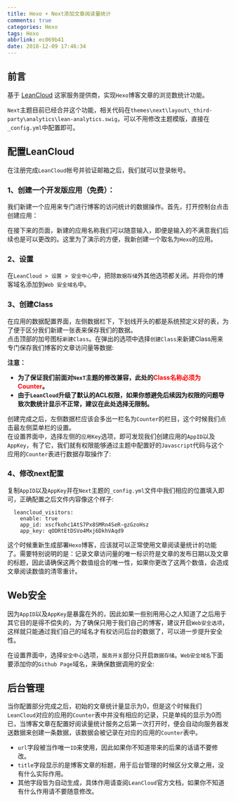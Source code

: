 ```yaml
---
title: Hexo + Next添加文章阅读量统计
comments: true
categories: Hexo
tags: Hexo
abbrlink: ec069b41
date: 2018-12-09 17:46:34
---
```


## 前言
基于 [LeanCloud](https://leancloud.cn) 这家服务提供商，实现`Hexo`博客文章的浏览数统计功能。  

`Next`主题目前已经合并这个功能，相关代码在`themes\next\layout\_third-party\analytics\lean-analytics.swig`，可以不用修改主题模版，直接在`_config.yml`中配置即可。

## 配置LeanCloud
在注册完成`LeanCloud`帐号并验证邮箱之后，我们就可以登录帐号。

### 1、创建一个开发版应用（免费）：
我们新建一个应用来专门进行博客的访问统计的数据操作。首先，打开控制台点击创建应用：

在接下来的页面，新建的应用名称我们可以随意输入，即便是输入的不满意我们后续也是可以更改的。这里为了演示的方便，我新创建一个取名为`Hexo`的应用。  

### 2、设置
在`LeanCloud > 设置 > 安全中心`中，把除`数据存储`外其他选项都关闭。并将你的博客域名添加到`Web 安全域名`中。

### 3、创建Class
在应用的数据配置界面，左侧数据栏下，下划线开头的都是系统预定义好的表，为了便于区分我们新建一张表来保存我们的数据。  
点击顶部的加号图标`新建Class`。在弹出的选项中选择`创建Class`来新建Class用来专门保存我们博客的文章访问量等数据:

**注意：**
- **为了保证我们前面对`NexT`主题的修改兼容，此处的<font color=red>Class名称必须为Counter</font>。**
- **由于`LeanCloud`升级了默认的ACL权限，如果你想避免后续因为权限的问题导致次数统计显示不正常，建议在此处选择无限制。**  

创建完成之后，左侧数据栏应该会多出一栏名为`Counter`的栏目，这个时候我们点击最左侧菜单栏的设置。  
在设置界面中，选择左侧的`应用Key`选项，即可发现我们创建应用的`AppID`以及`AppKey`，有了它，我们就有权限能够通过主题中配置好的`Javascript`代码与这个应用的`Counter`表进行数据存取操作了:

### 4、修改next配置
复制`AppID`以及`AppKey`并在`Next`主题的`_config.yml`文件中我们相应的位置填入即可，正确配置之后文件内容像这个样子:
```
  leancloud_visitors:
    enable: true
    app_id: xscfkohc1AtS7Px8SMRn4SeR-gzGzoHsz
    app_key: qODRtEtDSVo4Mxj6DkhVAqd9
```
这个时候重新生成部署`Hexo`博客，应该就可以正常使用文章阅读量统计的功能了。需要特别说明的是：记录文章访问量的唯一标识符是文章的发布日期以及文章的标题，因此请确保这两个数值组合的唯一性，如果你更改了这两个数值，会造成文章阅读数值的清零重计。

## Web安全
因为`AppID`以及`AppKey`是暴露在外的，因此如果一些别用用心之人知道了之后用于其它目的是得不偿失的，为了确保只用于我们自己的博客，建议开启`Web安全选项`，这样就只能通过我们自己的域名才有权访问后台的数据了，可以进一步提升安全性。

在设置界面中，选择`安全中心`选项，`服务开关`部分只开启`数据存储`。`Web安全域名`下面要添加你的`Github Page`域名，来确保数据调用的安全:

## 后台管理
当你配置部分完成之后，初始的文章统计量显示为0，但是这个时候我们`LeanCloud`对应的应用的`Counter`表中并没有相应的记录，只是单纯的显示为0而已，当博客文章在配置好阅读量统计服务之后第一次打开时，便会自动向服务器发送数据来创建一条数据，该数据会被记录在对应的应用的`Counter`表中。

- `url`字段被当作唯一`ID`来使用，因此如果你不知道带来的后果的话请不要修改。
- `title`字段显示的是博客文章的标题，用于后台管理的时候区分文章之用，没有什么实际作用。
- 其他字段皆为自动生成，具体作用请查阅`LeanCloud`官方文档，如果你不知道有什么作用请不要随意修改。

